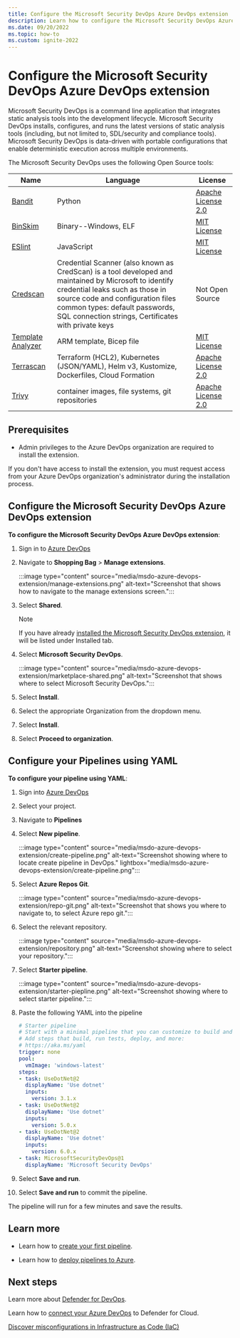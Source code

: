 ```yaml
---
title: Configure the Microsoft Security DevOps Azure DevOps extension
description: Learn how to configure the Microsoft Security DevOps Azure DevOps extension.
ms.date: 09/20/2022
ms.topic: how-to
ms.custom: ignite-2022
---
```


# Configure the Microsoft Security DevOps Azure DevOps extension

Microsoft Security DevOps is a command line application that integrates static analysis tools into the development lifecycle. Microsoft Security DevOps installs, configures, and runs the latest versions of static analysis tools (including, but not limited to, SDL/security and compliance tools). Microsoft Security DevOps is data-driven with portable configurations that enable deterministic execution across multiple environments.

The Microsoft Security DevOps uses the following Open Source tools:

| Name | Language | License |
|--|--|--|
| [Bandit](https://github.com/PyCQA/bandit) | Python | [Apache License 2.0](https://github.com/PyCQA/bandit/blob/master/LICENSE) |
| [BinSkim](https://github.com/Microsoft/binskim) | Binary--Windows, ELF | [MIT License](https://github.com/microsoft/binskim/blob/main/LICENSE) |
| [ESlint](https://github.com/eslint/eslint) | JavaScript | [MIT License](https://github.com/eslint/eslint/blob/main/LICENSE) |
| [Credscan](detect-credential-leaks.md) | Credential Scanner (also known as CredScan) is a tool developed and maintained by Microsoft to identify credential leaks such as those in source code and configuration files <br> common types: default passwords, SQL connection strings, Certificates with private keys | Not Open Source |
| [Template Analyzer](https://github.com/Azure/template-analyzer) | ARM template, Bicep file | [MIT License](https://github.com/Azure/template-analyzer/blob/main/LICENSE.txt) |
| [Terrascan](https://github.com/accurics/terrascan) | Terraform (HCL2), Kubernetes (JSON/YAML), Helm v3, Kustomize, Dockerfiles, Cloud Formation | [Apache License 2.0](https://github.com/accurics/terrascan/blob/master/LICENSE) |
| [Trivy](https://github.com/aquasecurity/trivy) | container images, file systems, git repositories | [Apache License 2.0](https://github.com/aquasecurity/trivy/blob/main/LICENSE) |

## Prerequisites 

- Admin privileges to the Azure DevOps organization are required to install the extension. 

If you don't have access to install the extension, you must request access from your Azure DevOps organization's administrator during the installation process.

## Configure the Microsoft Security DevOps Azure DevOps extension

**To configure the Microsoft Security DevOps Azure DevOps extension**:

1. Sign in to [Azure DevOps](https://dev.azure.com/)

1. Navigate to **Shopping Bag** > **Manage extensions**.

    :::image type="content" source="media/msdo-azure-devops-extension/manage-extensions.png" alt-text="Screenshot that shows how to navigate to the manage extensions screen.":::

1. Select **Shared**.

    > [!Note]
    > If you have already [installed the Microsoft Security DevOps extension](azure-devops-extension.md), it will be listed under Installed tab.

1. Select **Microsoft Security DevOps**.

    :::image type="content" source="media/msdo-azure-devops-extension/marketplace-shared.png" alt-text="Screenshot that shows where to select Microsoft Security DevOps.":::

1. Select **Install**.

1. Select the appropriate Organization from the dropdown menu.

1. Select **Install**.

1. Select **Proceed to organization**.

## Configure your Pipelines using YAML

**To configure your pipeline using YAML**:

1. Sign into [Azure DevOps](https://dev.azure.com/)

1. Select your project.

1. Navigate to **Pipelines**

1. Select **New pipeline**.

    :::image type="content" source="media/msdo-azure-devops-extension/create-pipeline.png" alt-text="Screenshot showing where to locate create pipeline in DevOps." lightbox="media/msdo-azure-devops-extension/create-pipeline.png":::

1. Select **Azure Repos Git**.

    :::image type="content" source="media/msdo-azure-devops-extension/repo-git.png" alt-text="Screenshot that shows you where to navigate to, to select Azure repo git.":::

1.  Select the relevant repository.

    :::image type="content" source="media/msdo-azure-devops-extension/repository.png" alt-text="Screenshot showing where to select your repository.":::

5.  Select **Starter pipeline**.

    :::image type="content" source="media/msdo-azure-devops-extension/starter-piepline.png" alt-text="Screenshot showing where to select starter pipeline.":::

1.  Paste the following YAML into the pipeline

    ```yml
    # Starter pipeline
    # Start with a minimal pipeline that you can customize to build and deploy your code.
    # Add steps that build, run tests, deploy, and more:
    # https://aka.ms/yaml
    trigger: none
    pool:
      vmImage: 'windows-latest'
    steps:
    - task: UseDotNet@2
      displayName: 'Use dotnet'
      inputs:
        version: 3.1.x
    - task: UseDotNet@2
      displayName: 'Use dotnet'
      inputs:
        version: 5.0.x
    - task: UseDotNet@2
      displayName: 'Use dotnet'
      inputs:
        version: 6.0.x
    - task: MicrosoftSecurityDevOps@1
      displayName: 'Microsoft Security DevOps'
    ```

1. Select **Save and run**.

1. Select **Save and run** to commit the pipeline.

The pipeline will run for a few minutes and save the results.

## Learn more

- Learn how to [create your first pipeline](/azure/devops/pipelines/create-first-pipeline?view=azure-devops&tabs=java%2Ctfs-2018-2%2Cbrowser).

- Learn how to [deploy pipelines to Azure](/azure/devops/pipelines/overview-azure?toc=%2Fazure%2Fdevops%2Fcross-service%2Ftoc.json&bc=%2Fazure%2Fdevops%2Fcross-service%2Fbreadcrumb%2Ftoc.json&view=azure-devops).

## Next steps
Learn more about [Defender for DevOps](defender-for-devops-introduction.md).

Learn how to [connect your Azure DevOps](quickstart-onboard-devops.md) to Defender for Cloud.

[Discover misconfigurations in Infrastructure as Code (IaC)](iac-vulnerabilities.md)
